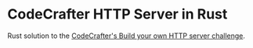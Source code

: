 # CodeCrafter HTTP Server in Rust

Rust solution to the [CodeCrafter's Build your own HTTP server challenge](https://app.codecrafters.io/courses/http-server/introduction).
